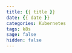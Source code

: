 ```yaml
---
title: {{ title }}
date: {{ date }}
categories: Kubernetes
tags: k8s
sage: false
hidden: false
---
```


<!-- more -->
